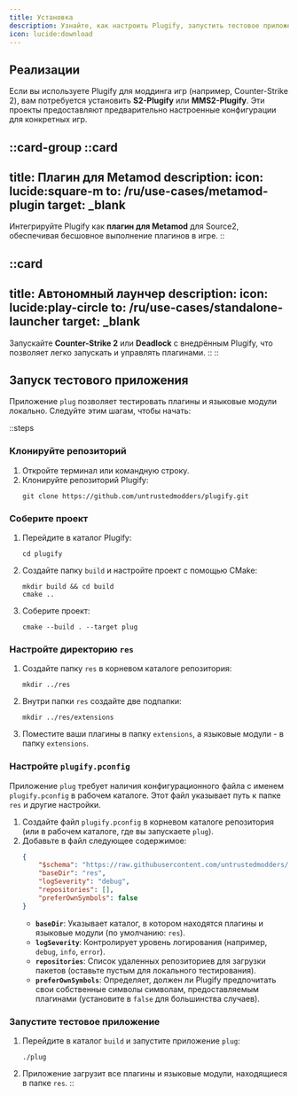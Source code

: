 ```yaml
---
title: Установка
description: Узнайте, как настроить Plugify, запустить тестовое приложение и установить реализации Plugify.
icon: lucide:download
---
```


## Реализации

Если вы используете Plugify для моддинга игр (например, Counter-Strike 2), вам потребуется установить **S2-Plugify** или **MMS2-Plugify**. Эти проекты предоставляют предварительно настроенные конфигурации для конкретных игр.

::card-group
::card
---
title: Плагин для Metamod
description:
icon: lucide:square-m
to: /ru/use-cases/metamod-plugin
target: _blank
---
Интегрируйте Plugify как **плагин для Metamod** для Source2, обеспечивая бесшовное выполнение плагинов в игре.
::

::card
---
title: Автономный лаунчер
description:
icon: lucide:play-circle
to: /ru/use-cases/standalone-launcher
target: _blank
---
Запускайте **Counter-Strike 2** или **Deadlock** с внедрённым Plugify, что позволяет легко запускать и управлять плагинами.
::
::

## Запуск тестового приложения

Приложение `plug` позволяет тестировать плагины и языковые модули локально. Следуйте этим шагам, чтобы начать:

::steps
### Клонируйте репозиторий
1. Откройте терминал или командную строку.
2. Клонируйте репозиторий Plugify:
   ```
   git clone https://github.com/untrustedmodders/plugify.git
   ```

### Соберите проект
1. Перейдите в каталог Plugify:
   ```
   cd plugify
   ```
2. Создайте папку `build` и настройте проект с помощью CMake:
   ```
   mkdir build && cd build
   cmake ..
   ```
3. Соберите проект:
   ```
   cmake --build . --target plug
   ```

### Настройте директорию `res`
1. Создайте папку `res` в корневом каталоге репозитория:
   ```
   mkdir ../res
   ```
2. Внутри папки `res` создайте две подпапки:
   ```
   mkdir ../res/extensions
   ```
3. Поместите ваши плагины в папку `extensions`, а языковые модули - в папку `extensions`.

### Настройте `plugify.pconfig`
Приложение `plug` требует наличия конфигурационного файла с именем `plugify.pconfig` в рабочем каталоге. Этот файл указывает путь к папке `res` и другие настройки.

1. Создайте файл `plugify.pconfig` в корневом каталоге репозитория (или в рабочем каталоге, где вы запускаете `plug`).
2. Добавьте в файл следующее содержимое:
   ```json
   {
       "$schema": "https://raw.githubusercontent.com/untrustedmodders/plugify/refs/heads/main/schemas/config.schema.json",
       "baseDir": "res",
       "logSeverity": "debug",
       "repositories": [],
       "preferOwnSymbols": false
   }
   ```
    - **`baseDir`**: Указывает каталог, в котором находятся плагины и языковые модули (по умолчанию: `res`).
    - **`logSeverity`**: Контролирует уровень логирования (например, `debug`, `info`, `error`).
    - **`repositories`**: Список удаленных репозиториев для загрузки пакетов (оставьте пустым для локального тестирования).
    - **`preferOwnSymbols`**: Определяет, должен ли Plugify предпочитать свои собственные символы символам, предоставляемым плагинами (установите в `false` для большинства случаев).

### Запустите тестовое приложение
1. Перейдите в каталог `build` и запустите приложение `plug`:
   ```
   ./plug
   ```
2. Приложение загрузит все плагины и языковые модули, находящиеся в папке `res`.
::